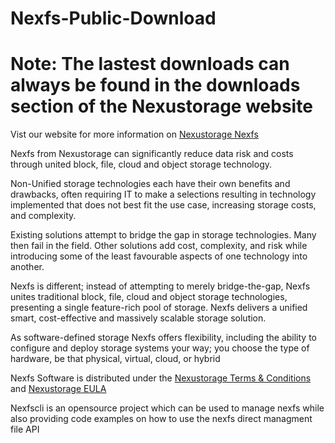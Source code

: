 # Nexfs-Public-Download
# Note: The lastest downloads can always be found in the downloads section of the Nexustorage website

Vist our website for more information on [Nexustorage Nexfs](http://nexustorage.com)


Nexfs from Nexustorage can significantly reduce data risk and costs through united block, file, cloud and object storage technology.

Non-Unified storage technologies each have their own benefits and drawbacks, often requiring IT to make a selections resulting in technology implemented that does not best fit the use case, increasing storage costs, and complexity.    

Existing solutions attempt to bridge the gap in storage technologies. Many then fail in the field. Other solutions add cost, complexity, and risk while introducing some of the least favourable aspects of one technology into another. 
 
Nexfs is different; instead of attempting to merely bridge-the-gap, Nexfs unites traditional block, file, cloud and object storage technologies, presenting a single feature-rich pool of storage. Nexfs delivers a unified smart, cost-effective and massively scalable storage solution.

As software-defined storage Nexfs offers flexibility, including the ability to configure and deploy storage systems your way; you choose the type of hardware, be that physical, virtual, cloud, or hybrid

Nexfs Software is distributed under the [Nexustorage Terms & Conditions](https://www.nexustorage.com/nexustorage-terms-and-conditions) and [Nexustorage EULA](https://www.nexustorage.com/nexustorage-end-user-license-agreem)

Nexfscli is an opensource project which can be used to manage nexfs while also providing code examples on how to use the nexfs direct managment file API
